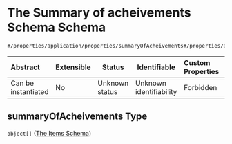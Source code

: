 # The Summary of acheivements Schema Schema

```txt
#/properties/application/properties/summaryOfAcheivements#/properties/application/properties/summaryOfAcheivements
```




| Abstract            | Extensible | Status         | Identifiable            | Custom Properties | Additional Properties | Access Restrictions | Defined In                                                                                     |
| :------------------ | ---------- | -------------- | ----------------------- | :---------------- | --------------------- | ------------------- | ---------------------------------------------------------------------------------------------- |
| Can be instantiated | No         | Unknown status | Unknown identifiability | Forbidden         | Allowed               | none                | [CompletionReport.schema.json\*](../false/CompletionReport.schema.json "open original schema") |

## summaryOfAcheivements Type

`object[]` ([The Items Schema](completionreport-properties-the-application-schema-properties-the-summary-of-acheivements-schema-the-items-schema.md))
